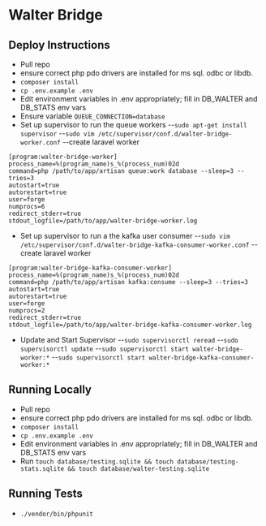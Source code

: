 # Walter Bridge

## Deploy Instructions

-   Pull repo
-   ensure correct php pdo drivers are installed for ms sql. odbc or libdb.
-   `composer install`
-   `cp .env.example .env`
-   Edit environment variables in .env appropriately; fill in DB_WALTER and DB_STATS env vars
-   Ensure variable `QUEUE_CONNECTION=database`
-   Set up supervisor to run the queue workers
    --`sudo apt-get install supervisor`
    --`sudo vim /etc/supervisor/conf.d/walter-bridge-worker.conf`
    --create laravel worker

```
[program:walter-bridge-worker]
process_name=%(program_name)s_%(process_num)02d
command=php /path/to/app/artisan queue:work database --sleep=3 --tries=3
autostart=true
autorestart=true
user=forge
numprocs=6
redirect_stderr=true
stdout_logfile=/path/to/app/walter-bridge-worker.log
```

-   Set up supervisor to run a the kafka user consumer
    --`sudo vim /etc/supervisor/conf.d/walter-bridge-kafka-consumer-worker.conf`
    --create laravel worker

```
[program:walter-bridge-kafka-consumer-worker]
process_name=%(program_name)s_%(process_num)02d
command=php /path/to/app/artisan kafka:consume --sleep=3 --tries=3
autostart=true
autorestart=true
user=forge
numprocs=2
redirect_stderr=true
stdout_logfile=/path/to/app/walter-bridge-kafka-consumer-worker.log
```

-   Update and Start Supervisor
    --`sudo supervisorctl reread`
    --`sudo supervisorctl update`
    --`sudo supervisorctl start walter-bridge-worker:*`
    --`sudo supervisorctl start walter-bridge-kafka-consumer-worker:*`

## Running Locally

-   Pull repo
-   ensure correct php pdo drivers are installed for ms sql. odbc or libdb.
-   `composer install`
-   `cp .env.example .env`
-   Edit environment variables in .env appropriately; fill in DB_WALTER and DB_STATS env vars
-   Run `touch database/testing.sqlite && touch database/testing-stats.sqlite && touch database/walter-testing.sqlite`

## Running Tests

-   `./vendor/bin/phpunit`
